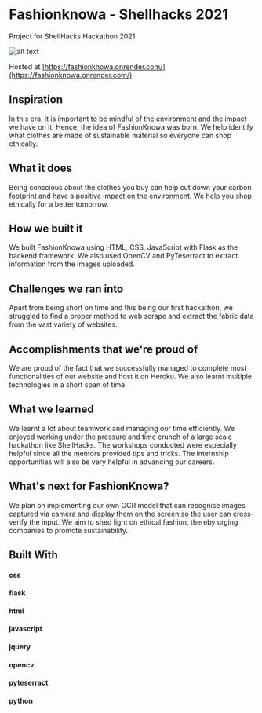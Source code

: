 # Fashionknowa - Shellhacks 2021



Project for ShellHacks Hackathon 2021


![alt text](https://github.com/aditirao7/shellhacks/blob/main/shellhacks/static/img/favicon.png)



Hosted at [https://fashionknowa.onrender.com/](https://fashionknowa.onrender.com/)



## Inspiration

In this era, it is important to be mindful of the environment and the impact we have on it. Hence, the idea of FashionKnowa was born. We help identify what clothes are made of sustainable material so everyone can shop ethically.





## What it does

Being conscious about the clothes you buy can help cut down your carbon footprint and have a positive impact on the environment. We help you shop ethically for a better tomorrow.



## How we built it

We built FashionKnowa using HTML, CSS, JavaScript with Flask as the backend framework. We also used OpenCV and PyTeserract to extract information from the images uploaded.



## Challenges we ran into

Apart from being short on time and this being our first hackathon, we struggled to find a proper method to web scrape and extract the fabric data from the vast variety of websites.



## Accomplishments that we're proud of

We are proud of the fact that we successfully managed to complete most functionalities of our website and host it on Heroku. We also learnt multiple technologies in a short span of time.



## What we learned

We learnt a lot about teamwork and managing our time efficiently. We enjoyed working under the pressure and time crunch of a large scale hackathon like ShellHacks. The workshops conducted were especially helpful since all the mentors provided tips and tricks. The internship opportunities will also be very helpful in advancing our careers.


## What's next for FashionKnowa?

We plan on implementing our own OCR model that can recognise images captured via camera and display them on the screen so the user can cross-verify the input. We aim to shed light on ethical fashion, thereby urging companies to promote sustainability.



## Built With

#### css
#### flask
#### html
#### javascript
#### jquery
#### opencv
#### pyteserract
#### python
